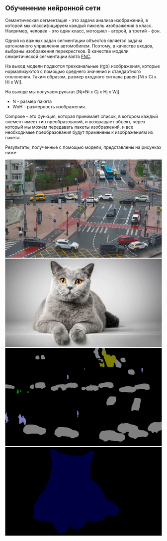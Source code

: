 ## Обученение нейронной сети 
Cемантическая сегментация - это задача анализа изображений, в которой мы классифицируем каждый пиксель изображения в класс. Например, человек - это один класс, мотоцикл - второй, а третий - фон. 

Одной из важных задач сегментации объектов является задача автономного управления автомобилем. Поэтому, в качестве входов, выбраны изображения перекрестков. В качестве модели семантической сегментации взята [FNC](https://machinelearningmastery.ru/efficient-method-for-running-fully-convolutional-networks-fcns-3174dc6a692b/).

На выход модели подаются трехканальные (rgb) изображения, которые нормализуются с помощью среднего значения и стандартного отклонения. Таким образом, размер входного сигнала равен [Ni x Ci x Hi x Wi]. 

На выходе мы получаем рультат [Nj=Ni x Cj x Hj x Wj]
- N - размер пакета
- WхH - размерность изображения.

Compose - это функция, которая принимает список, в котором каждый элемент имеет тип преобразований, и возвращает объект, через который мы можем передавать пакеты изображений, и все необходимые преобразования будут применены к изображениям из пакета.

Результаты, полученные с помощью модели, представлены на рисунках ниже

<img src="https://github.com/MariaShaiina/ds_cours_2023/blob/6deca0f68d77dc41cde3da1268d72fcc351cf929/lab2-Docker/task2_solution/img/input.jpg">

<img src="https://github.com/MariaShaiina/ds_cours_2023/blob/6deca0f68d77dc41cde3da1268d72fcc351cf929/lab2-Docker/task2_solution/img/cat.jpg">

<img src="https://github.com/MariaShaiina/ds_cours_2023/blob/aadb2f6962777814d2513e6e7ca0ad44fec13f6e/lab2-Docker/task2_solution/output%20road%20img.jpg">


<img src="https://github.com/MariaShaiina/ds_cours_2023/blob/aadb2f6962777814d2513e6e7ca0ad44fec13f6e/lab2-Docker/task2_solution/output%20cat%20img.jpg">
